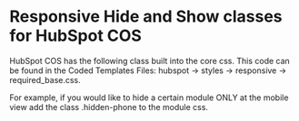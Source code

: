 Responsive Hide and Show classes for HubSpot COS
================================================
HubSpot COS has the following class built into the core css. This code can be found in the Coded Templates Files: hubspot -> styles -> responsive -> required_base.css.

For example, if you would like to hide a certain module ONLY at the mobile view add the class .hidden-phone to the module css.